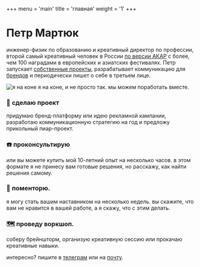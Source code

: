 +++
menu = 'main'
title = 'главная'
weight = '1'
+++

# Петр Мартюк

инженер-физик по образованию и креативный директор по профессии, второй самый креативный человек в России [по версии АКАР](https://ad-peak.ru/creative/person/380246) с более, чем 100 наградами в европейских и азиатских фестивалях. Петр запускает [собственные проекты](/ru/projects), разрабатывает коммуникацию для [брендов](/ru/ads) и периодически пишет о себе в третьем лице.

![я на коне](/../../img/im-on-a-horse.jpeg)
я на коне, и не просто так. мы можем поработать вместе.

### 💼 __сделаю проект__

придумаю бренд-платформу или идею рекламной кампании, разработаю коммуникационную стратегию на год и предложу прикольный пиар-проект.

### ☎️ __проконсультирую__

или вы можете купить мой 10-летний опыт на несколько часов. в этом формате я не принесу вам готовые решения, но расскажу, как найти решения самому.

### 🏓 __поменторю__.

я могу стать вашим наставником на несколько недель. вы скажите, что вам не нравится в вашей работе, а я скажу, что с этим делать.

### 🗺️ __проведу воркшоп__.

соберу брейншторм, организую креативную сессию или прокачаю креативные навыки.

интересно? пишите в [телеграм](https://t.me/martyuk) или на [почту](mailto:hi@martyuk.com).